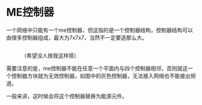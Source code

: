 # ME控制器

一个网络中只能有一个me控制器，但这指的是一个控制器结构，控制器结构可以由很多控制器组成，最大为7x7x7，当然不一定要造那么大。

<figure><img src="../../.gitbook/assets/2023-06-19_13.53.03.png" alt=""><figcaption><p>（希望没人按我这样搭）</p></figcaption></figure>

需要注意的是，me控制器不能在任意一个平面内与四个控制器相邻，否则就这一个控制器方块就为无效控制器，如图中的灰色控制器，无法接入网络也不能接出频道。

一般来讲，这时候会将这个控制器替换为能源元件。
